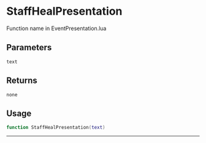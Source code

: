 # StaffHealPresentation
Function name in EventPresentation.lua
## Parameters
`text`
## Returns
`none`
## Usage
```lua
function StaffHealPresentation(text)
```
---
